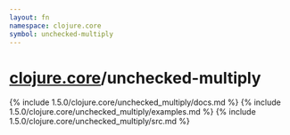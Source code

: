 ```yaml
---
layout: fn
namespace: clojure.core
symbol: unchecked-multiply
---
```


# [clojure.core](../)/unchecked-multiply

{% include 1.5.0/clojure.core/unchecked_multiply/docs.md %}
{% include 1.5.0/clojure.core/unchecked_multiply/examples.md %}
{% include 1.5.0/clojure.core/unchecked_multiply/src.md %}

